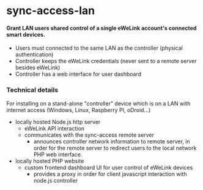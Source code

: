 # sync-access-lan

#### Grant LAN users shared control of a single eWeLink account's connected smart devices. 

* Users must connected to the same LAN as the controller (physical authentication)
* Controller keeps the eWeLink credentials (never sent to a remote server besides eWeLink)
* Controller has a web interface for user dashboard


### Technical details

For installing on a stand-alone "controller" device which is on a LAN with internet access (Windows, Linux, Raspberry PI, oDroid...)
- locally hosted Node.js http server
  - eWeLink API interaction
  - communicates with the sync-access remote server 
     - announces controller network information to remote server, in order for the remote server to redirect users to the local network PHP web interface.
- locally hosted PHP website
  - custom frontend dashboard UI for user control of eWeLink devices
     - provides a proxy in order for client javascript interaction with node.js controller

